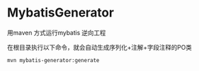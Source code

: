 # MybatisGenerator
用maven 方式运行mybatis 逆向工程



在根目录执行以下命令，就会自动生成序列化+注解+字段注释的PO类
```
mvn mybatis-generator:generate
```
